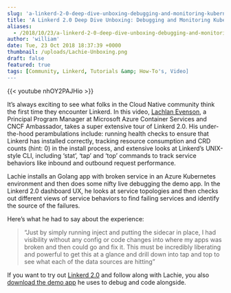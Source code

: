 ```yaml
---
slug: 'a-linkerd-2-0-deep-dive-unboxing-debugging-and-monitoring-kubernetes-services-on-azure'
title: 'A Linkerd 2.0 Deep Dive Unboxing: Debugging and Monitoring Kubernetes Services on Azure'
aliases:
  - /2018/10/23/a-linkerd-2-0-deep-dive-unboxing-debugging-and-monitoring-kubernetes-services-on-azure/
author: 'william'
date: Tue, 23 Oct 2018 18:37:39 +0000
thumbnail: /uploads/Lachie-Unboxing.png
draft: false
featured: true
tags: [Community, Linkerd, Tutorials &amp; How-To's, Video]
---
```


{{< youtube nhOY2PAJHio >}}

It’s always exciting to see what folks in the Cloud Native community think the first time they encounter Linkerd. In this video, [Lachlan Evenson](https://twitter.com/LachlanEvenson/status/1047636507509420032), a Principal Program Manager at Microsoft Azure Container Services and CNCF Ambassador, takes a super extensive tour of Linkerd 2.0. His under-the-hood perambulations include: running health checks to ensure that Linkerd has installed correctly, tracking resource consumption and CRD counts (hint: 0) in the install process, and extensive looks at Linkerd’s UNIX-style CLI, including ‘stat’, ‘tap’ and ‘top’ commands to track service behaviors like inbound and outbound request performance.

Lachie installs an Golang app with broken service in an Azure Kubernetes environment and then does some nifty live debugging the demo app. In the Linkerd 2.0 dashboard UX, he looks at service topologies and then checks out different views of service behaviors to find failing services and identify the source of the failures.

Here’s what he had to say about the experience:

> “Just by simply running inject and putting the sidecar in place, I had visibility without any config or code changes into where my apps was broken and then could go and fix it. This must be incredibly liberating and powerful to get this at a glance and drill down into tap and top to see what each of the data sources are hitting”

If you want to try out [Linkerd 2.0](https://github.com/linkerd/linkerd2) and follow along with Lachie, you also [download the demo app](https://github.com/BuoyantIO/emojivoto) he uses to debug and code alongside.
